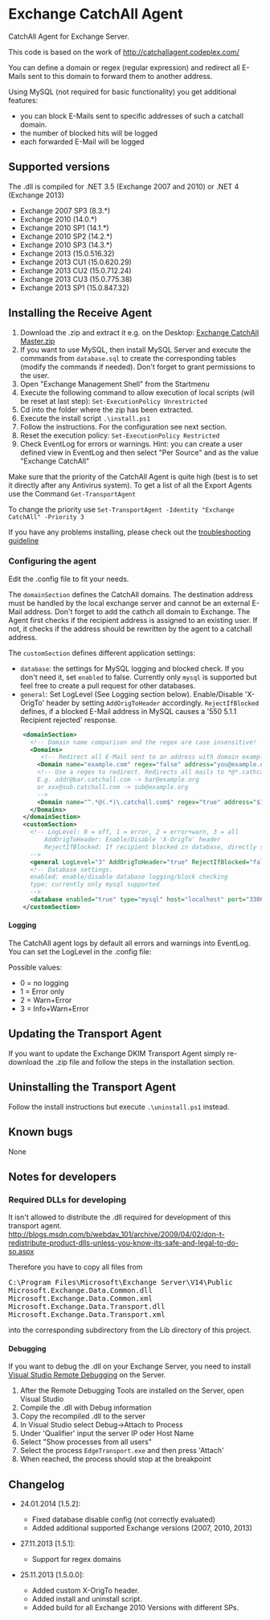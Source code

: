 Exchange CatchAll Agent
=============

CatchAll Agent for Exchange Server.

This code is based on the work of http://catchallagent.codeplex.com/

You can define a domain or regex (regular expression) and redirect all E-Mails sent to this domain to forward them to another address.

Using MySQL (not required for basic functionality) you get additional features:
- you can block E-Mails sent to specific addresses of such a catchall domain.
- the number of blocked hits will be logged
- each forwarded E-Mail will be logged

## Supported versions

The .dll is compiled for .NET 3.5 (Exchange 2007 and 2010) or .NET 4 (Exchange 2013)

* Exchange 2007 SP3 (8.3.*)
* Exchange 2010     (14.0.*)
* Exchange 2010 SP1 (14.1.*)
* Exchange 2010 SP2 (14.2.*)
* Exchange 2010 SP3 (14.3.*)
* Exchange 2013     (15.0.516.32)
* Exchange 2013 CU1 (15.0.620.29)
* Exchange 2013 CU2 (15.0.712.24)
* Exchange 2013 CU3 (15.0.775.38)
* Exchange 2013 SP1 (15.0.847.32)

## Installing the Receive Agent

1. Download the .zip and extract it e.g. on the Desktop: [Exchange CatchAll Master.zip](https://github.com/Pro/exchange-catchall/archive/master.zip)
2. If you want to use MySQL, then install MySQL Server and execute the commands from `database.sql` to create the corresponding tables (modify the commands if needed). Don't forget to grant permissions to the user.
3. Open "Exchange Management Shell" from the Startmenu
4. Execute the following command to allow execution of local scripts (will be reset at last step): `Set-ExecutionPolicy Unrestricted`
5. Cd into the folder where the zip has been extracted.
6. Execute the install script `.\install.ps1`
7. Follow the instructions. For the configuration see next section.
8. Reset the execution policy: `Set-ExecutionPolicy Restricted`
9. Check EventLog for errors or warnings.
 Hint: you can create a user defined view in EventLog and then select "Per Source" and as the value "Exchange CatchAll"

Make sure that the priority of the CatchAll Agent is quite high (best is to set it directly after any Antivirus system).
To get a list of all the Export Agents use the Command `Get-TransportAgent`

To change the priority use `Set-TransportAgent -Identity "Exchange CatchAll" -Priority 3`

If you have any problems installing, please check out the [troubleshooting guideline](https://github.com/Pro/exchange-catchall/blob/master/TROUBLESHOOT.md)
 
### Configuring the agent
Edit the .config file to fit your needs.

The `domainSection` defines the CatchAll domains.
The destination address must be handled by the local exchange server and cannot be an external E-Mail address. Don't forget to add the cathch all domain to Exchange.
The Agent first checks if the recipient address is assigned to an existing user. If not, it checks if the address should be rewritten by the agent to a catchall address.

The `customSection` defines different application settings:

* `database`: the settings for MySQL logging and blocked check. If you don't need it, set `enabled` to false. Currently only `mysql` is supported but feel free to create a pull request for other databases.
* `general`: Set LogLevel (See Logging section below). Enable/Disable 'X-OrigTo' header by setting `AddOrigToHeader` accordingly. `RejectIfBlocked` defines, if a blocked E-Mail address in MySQL causes a '550 5.1.1 Recipient rejected' response.

```xml
    <domainSection>
      <!-- Domain name comparison and the regex are case insensitive! -->
      <Domains>
         <!-- Redirect all E-Mail sent to an address with domain example.com to you@example.org -->
        <Domain name="example.com" regex="false" address="you@example.org"/>
        <!-- Use a regex to redirect. Redirects all mails to *@*.cathcall.com to *@example.org 
        E.g. addr@bar.catchall.com -> bar@example.org
        or xxx@sub.catchall.com -> sub@example.org        
        -->
        <Domain name="^.*@(.*)\.catchall.com$" regex="true" address="$1@example.org"/>
      </Domains>
    </domainSection>
    <customSection>
      <!-- LogLevel: 0 = off, 1 = error, 2 = error+warn, 3 = all
          AddOrigToHeader: Enable/Disable 'X-OrigTo' header
          RejectIfBlocked: If recipient blocked in database, directly send error to sender. Otherwise the address will be handled by Exchange which then decides the action.
      -->
      <general LogLevel="3" AddOrigToHeader="true" RejectIfBlocked="false"/>
      <!-- Database settings.
      enabled: enable/disable database logging/block checking
      type: currently only mysql supported  
      -->
      <database enabled="true" type="mysql" host="localhost" port="3306" database="catchall" user="catchall" password="catchall"/>
    </customSection>
```


#### Logging
The CatchAll agent logs by default all errors and warnings into EventLog.
You can set the LogLevel in the .config file:

Possible values:
* 0 = no logging
* 1 = Error only
* 2 = Warn+Error
* 3 = Info+Warn+Error


## Updating the Transport Agent

If you want to update the Exchange DKIM Transport Agent simply re-download the .zip file and follow the steps in the installation section.

## Uninstalling the Transport Agent

Follow the install instructions but execute `.\uninstall.ps1` instead.

## Known bugs

None

## Notes for developers

### Required DLLs for developing

It isn't allowed to distribute the .dll required for development of this transport agent.
http://blogs.msdn.com/b/webdav_101/archive/2009/04/02/don-t-redistribute-product-dlls-unless-you-know-its-safe-and-legal-to-do-so.aspx

Therefore you have to copy all files from 
<pre>
C:\Program Files\Microsoft\Exchange Server\V14\Public
Microsoft.Exchange.Data.Common.dll
Microsoft.Exchange.Data.Common.xml
Microsoft.Exchange.Data.Transport.dll
Microsoft.Exchange.Data.Transport.xml
</pre>
into the corresponding subdirectory from the Lib directory of this project.

#### Debugging
If you want to debug the .dll on your Exchange Server, you need to install [Visual Studio Remote Debugging](http://msdn.microsoft.com/en-us/library/vstudio/bt727f1t.aspx) on the Server.

1. After the Remote Debugging Tools are installed on the Server, open Visual Studio
2. Compile the .dll with Debug information
3. Copy the recompiled .dll to the server
4. In Visual Studio select Debug->Attach to Process
5. Under 'Qualifier' input the server IP oder Host Name
6. Select "Show processes from all users"
7. Select the process `EdgeTransport.exe` and then press 'Attach'
8. When reached, the process should stop at the breakpoint

## Changelog

* 24.01.2014 [1.5.2]:  
	- Fixed database disable config (not correctly evaluated)
	- Added additional supported Exchange versions (2007, 2010, 2013)

* 27.11.2013 [1.5.1]:  
	- Support for regex domains

* 25.11.2013 [1.5.0.0]:  
	- Added custom X-OrigTo header.
	- Added install and uninstall script.
	- Added build for all Exchange 2010 Versions with different SPs.

